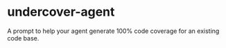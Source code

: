 # undercover-agent
A prompt to help your agent generate 100% code coverage for an existing code base.
